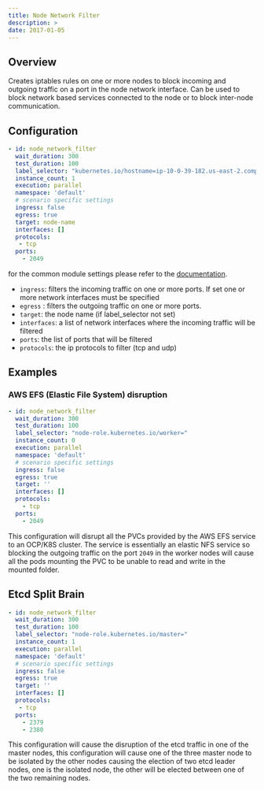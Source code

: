 ```yaml
---
title: Node Network Filter
description: >
date: 2017-01-05
---
```


## Overview

Creates iptables rules on one or more nodes to block incoming and outgoing traffic on a port in the node network interface. Can be used to block network based services connected to the node or to block inter-node communication.

## Configuration 

```yaml
- id: node_network_filter
  wait_duration: 300
  test_duration: 100
  label_selector: "kubernetes.io/hostname=ip-10-0-39-182.us-east-2.compute.internal"
  instance_count: 1
  execution: parallel
  namespace: 'default'
  # scenario specific settings
  ingress: false
  egress: true
  target: node-name
  interfaces: []
  protocols:
   - tcp
  ports:
    - 2049
```

for the common module settings please refer to the [documentation](docs/scenarios/network-chaos-ng-scenario/network-chaos-ng-scenario-api/#basenetworkchaosconfig-base-module-configuration).

- `ingress`: filters the incoming traffic on one or more ports. If set one or more network interfaces must be specified
- `egress` : filters the outgoing traffic on one or more ports.
- `target`: the node name (if label_selector not set)
- `interfaces`: a list of network interfaces where the incoming traffic will be filtered
- `ports`: the list of ports that will be filtered
- `protocols`: the ip protocols to filter (tcp and udp)


## Examples
### AWS EFS (Elastic File System) disruption

```yaml
- id: node_network_filter
  wait_duration: 300
  test_duration: 100
  label_selector: "node-role.kubernetes.io/worker="
  instance_count: 0
  execution: parallel
  namespace: 'default'
  # scenario specific settings
  ingress: false
  egress: true
  target: ''
  interfaces: []
  protocols:
    - tcp
  ports:
    - 2049
```

This configuration will disrupt all the PVCs provided by the AWS EFS service to an OCP/K8S cluster. The service is essentially an elastic NFS service so blocking the outgoing traffic on the port `2049` in the worker nodes will cause all the pods mounting the PVC to be unable to read and write in the mounted folder.


## Etcd Split Brain

```yaml
- id: node_network_filter
  wait_duration: 300
  test_duration: 100
  label_selector: "node-role.kubernetes.io/master="
  instance_count: 1
  execution: parallel
  namespace: 'default'
  # scenario specific settings
  ingress: false
  egress: true
  target: ''
  interfaces: []
  protocols:
   - tcp
  ports:
    - 2379
    - 2380
```

This configuration will cause the disruption of the etcd traffic in one of the master nodes, this configuration will cause one of the three master node  to be isolated by the other nodes causing the election of two etcd leader nodes, one is the isolated node, the other will be elected between one of the two remaining nodes.
